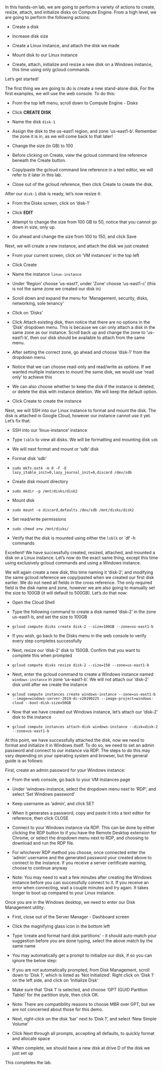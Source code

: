 In this hands-on lab, we are going to perform a variety of actions to create, resize, attach, and initialize disks on Compute Engine. From a high level, we are going to perform the following actions:

*   Create a disk
    
*   Increase disk size
    
*   Create a Linux instance, and attach the disk we made
    
*   Mount disk to our Linux instance
    
*   Create, attach, initialize and resize a new disk on a Windows instance, this time using only gcloud commands
    

Let’s get started!

The first thing we are going to do is create a new stand-alone disk. For the first examples, we will use the web console. To do this:

*   From the top left menu, scroll down to Compute Engine - Disks
    
*   Click **CREATE DISK**
    
*   Name the disk `disk-1`
    
*   Assign the disk to the us-east1 region, and zone ‘us-east1-b’. Remember the zone it is in, as we will come back to that later!
    
*   Change the size (in GB) to 100
    
*   Before clicking on Create, view the gcloud command line reference beneath the Create button.
    

*   Copy/paste the gcloud command line reference in a text editor, we will refer to it later in this lab.

*   Close out of the gcloud reference, then click Create to create the disk.

After our `disk-1` disk is ready, let’s now resize it:

*   From the Disks screen, click on ‘disk-1’
    
*   Click **EDIT**
    
*   Attempt to change the size from 100 GB to 50, notice that you cannot go down in size, only up.
    
*   Go ahead and change the size from 100 to 150, and click Save
    

Next, we will create a new instance, and attach the disk we just created:

*   From your current screen, click on ‘VM instances’ in the top left
    
*   Click Create
    
*   Name the instance `linux-instance`
    
*   Under ‘Region’ choose ‘us-east1’, under ‘Zone’ choose ‘us-east1-c’ (this is not the same zone we created our disk in)
    
*   Scroll down and expand the menu for ‘Management, security, disks, networking, sole tenancy’
    
*   Click on ‘Disks’
    
*   Click Attach existing disk, then notice that there are no options in the ‘Disk’ dropdown menu. This is because we can only attach a disk in the same zone as our instance. Scroll back up and change the zone to ‘us-east1-b’, then our disk should be available to attach from the same menu.
    
*   After setting the correct zone, go ahead and choose ‘disk-1’ from the dropdown menu.
    

*   Notice that we can choose read-only and read/write as options. If we wanted multiple instances to mount the same disk, we would use ‘read only’ to achieve this
    
*   We can also choose whether to keep the disk if the instance is deleted, or delete the disk with instance deletion. We will keep the default option.
    

*   Click Create to create the instance

Next, we will SSH into our Linux instance to format and mount the disk. The disk is attached in Google Cloud, however our instance cannot use it yet. Let’s fix that:

*   SSH into our ‘linux-instance’ instance
    
*   Type `lsblk` to view all disks. We will be formatting and mounting disk `sdb`
    
*   We will next format and mount or ‘sdb’ disk
    
*   Format disk ‘sdb’
    

*   `sudo mkfs.ext4 -m 0 -F -E lazy_itable_init=0,lazy_journal_init=0,discard /dev/sdb`

*   Create disk mount directory

*   `sudo mkdir -p /mnt/disks/disk2`

*   Mount disk

*   `sudo mount -o discard,defaults /dev/sdb /mnt/disks/disk2`

*   Set read/write permissions

*   `sudo chmod a+w /mnt/disks/`

*   Verify that the disk is mounted using either the `lsblk` or \`df -h commands

Excellent! We have successfully created, resized, attached, and mounted a disk on a Linux instance. Let’s now do the exact same thing, except this time using exclusively gcloud commands and using a Windows instance.

We will again create a new disk, this time naming it ‘disk-2’, and modifying the same gcloud reference we copy/pasted when we created our first disk earlier. We do not need all fields in the cross reference. The only required field is the disk name and zone, however we are also going to manually set the size to 100GB (it will default to 500GB). Let’s do that now:

*   Open the Cloud Shell
    
*   Type the following command to create a disk named ‘disk-2’ in the zone us-east1-b, and set the size to 100GB
    

*   `gcloud compute disks create disk-2 --size=100GB --zone=us-east1-b`

*   If you wish, go back to the Disks menu in the web console to verify every step completes successfully
    
*   Next, resize our ‘disk-2’ disk to 150GB. Confirm that you want to complete this when prompted
    

*   `gcloud compute disks resize disk-2 --size=150 --zone=us-east1-b`

*   Next, enter the gcloud command to create a Windows instance named `windows-instance` in zone ‘us-east1-b’. We will not attach our ‘disk-2’ disk until after we create the instance

*   `gcloud compute instances create windows-instance --zone=us-east1-b --image=windows-server-2019-dc-v20190225 --image-project=windows-cloud --boot-disk-size=50GB`

*   Now that we have created out Windows instance, let’s attach our ‘disk-2’ disk to the instance

*   `gcloud compute instances attach-disk windows-instance --disk=disk-2 --zone=us-east1-b`

At this point, we have successfully attached the disk, now we need to format and initialize it in Windows itself. To do so, we need to set an admin password and connect to our instance via RDP. The steps to do this may vary depending on your operating system and browser, but the general guide is as follows:

First, create an admin password for your Windows instance:

*   From the web console, go back to your VM Instances page
    
*   Under ‘windows-instance, select the dropdown menu next to ‘RDP’, and select ‘Set Windows password’
    
*   Keep username as ‘admin’, and click SET
    
*   When it generates a password, copy and paste it into a text editor for reference, then click CLOSE
    
*   Connect to your Windows instance via RDP. This can be done by either clicking the RDP button to if you have the Remote Desktop extension for Chrome, or select the dropdown menu next to RDP, and choosing to download and run the RDP file.
    
*   For whichever RDP method you choose, once connected enter the ‘admin’ username and the generated password your created above to connect to the instance. If you receive a server certificate warning, choose to continue anyway
    

*   Note: You may need to wait a few minutes after creating the Windows instance before you can successfully connect to it. If you receive an error when connecting, wait a couple minutes and try again. It takes longer to boot up compared to your Linux instance.

Once you are in the Windows desktop, we need to enter our Disk Management utility:

*   First, close out of the Server Manager - Dashboard screen
    
*   Click the magnifying glass icon in the bottom left
    
*   Type ‘create and format hard disk partitions’ - it should auto-match your suggestion before you are done typing, select the above match by the same name
    
*   You may automatically get a prompt to initialize our disk, if so you can ignore the below step:
    

*   If you are not automatically prompted, from Disk Management, scroll down to ‘Disk 1’, which is listed as ‘Not Initialized’. Right click on ‘Disk 1’ on the left side, and click on ‘Initialize Disk’

*   Make sure that ‘Disk 1’ is selected, and choose ‘GPT (GUID Partition Table)’ for the partition style, then click OK.

*   Note: There are compatibility reasons to choose MBR over GPT, but we are not concerned about those for this demo.

*   Next, right-click on the disk ‘bar’ next to ‘Disk 1’, and select ‘New Simple Volume’

*   Click Next through all prompts, accepting all defaults, to quickly format and allocate space

*   When complete, we should have a new disk at drive D of the disk we just set up

This completes the lab.